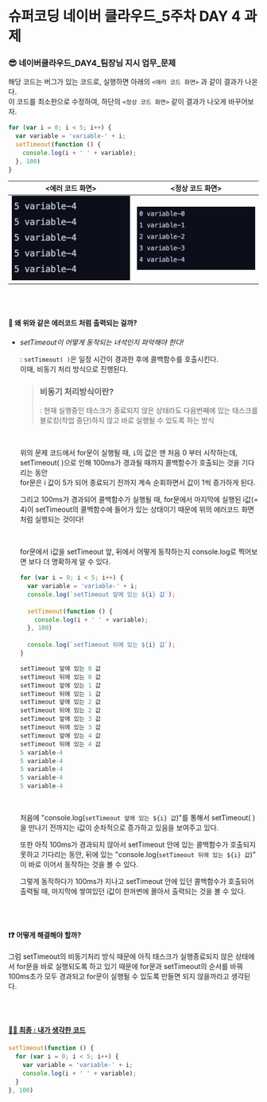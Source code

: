 # 슈퍼코딩 네이버 클라우드_5주차 DAY 4 과제

### 😎 네이버클라우드_DAY4_팀장님 지시 업무_문제

해당 코드는 버그가 있는 코드로, 실행하면 아래의 `<에러 코드 화면>` 과 같이 결과가 나온다. <br />
이 코드를 최소한으로 수정하여, 하단의 `<정상 코드 화면>` 같이 결과가 나오게 바꾸어보자.

```javascript
for (var i = 0; i < 5; i++) {
  var variable = 'variable-' + i;
  setTimeout(function () {
    console.log(i + ' ' + variable);
  }, 100)
}
```

|<에러 코드 화면> |<정상 코드 화면>|
|:---:|:---:|
| ![에러 코드 화면](image.png) | ![정상 코드 화면](image-1.png) |

<br>
<br>

#### 🤔 왜 위와 같은 에러코드 처럼 출력되는 걸까?
* *setTimeout이 어떻게 동작되는 녀석인지 파악해야 한다!*

  : `setTimeout( )`은 일정 시간이 경과한 후에 콜백함수를 호출시킨다. <br />
  이때, 비동기 처리 방식으로 진행된다.
  > ### 비동기 처리방식이란?
  > : 현재 실행중인 태스크가 종료되지 않은 상태라도 다음번째에 있는 태스크를 블로킹(작업 중단)하지 않고 바로 실행될 수 있도록 하는 방식

  <br />

  위의 문제 코드에서 for문이 실행될 때, `i`의 값은 맨 처음 0 부터 시작하는데,
  setTimeout( )으로 인해 100ms가 경과될 때까지 콜백함수가 호출되는 것을 기다리는 동안 <br />
  for문은 i 값이 5가 되어 종료되기 전까지 계속 순회하면서 값이 1씩 증가하게 된다.
  
  그리고 100ms가 경과되어 콜백함수가 실행될 때, for문에서 마지막에 실행된 i값(= 4)이 setTimeout의 콜백함수에 들어가 있는 상태이기 때문에 위의 에러코드 화면처럼 실행되는 것이다!

  <br />
  
  for문에서 i값을 setTimeout 앞, 뒤에서 어떻게 동작하는지 console.log로 찍어보면 보다 더 명확하게 알 수 있다.

  ```javascript
  for (var i = 0; i < 5; i++) {
    var variable = 'variable-' + i;
    console.log(`setTimeout 앞에 있는 ${i} 값`);

    setTimeout(function () {
      console.log(i + ' ' + variable);
    }, 100)

    console.log(`setTimeout 뒤에 있는 ${i} 값`);
  }
  ```
  ```javascript
  setTimeout 앞에 있는 0 값
  setTimeout 뒤에 있는 0 값
  setTimeout 앞에 있는 1 값
  setTimeout 뒤에 있는 1 값
  setTimeout 앞에 있는 2 값
  setTimeout 뒤에 있는 2 값
  setTimeout 앞에 있는 3 값
  setTimeout 뒤에 있는 3 값
  setTimeout 앞에 있는 4 값
  setTimeout 뒤에 있는 4 값
  5 variable-4
  5 variable-4
  5 variable-4
  5 variable-4
  5 variable-4
  ```
  
  <br />

  처음에 "console.log(`setTimeout 앞에 있는 ${i} 값`)"를 통해서 setTimeout( )을 만나기 전까지는 i값이 순차적으로 증가하고 있음을 보여주고 있다. <br />

  또한 아직 100ms가 경과되지 않아서 setTimeout 안에 있는 콜백함수가 호출되지 못하고 기다리는 동안, 뒤에 있는 "console.log(`setTimeout 뒤에 있는 ${i} 값`)" 이 바로 이어서 동작하는 것을 볼 수 있다.

  그렇게 동작하다가 100ms가 지나고 setTimeout 안에 있던 콜백함수가 호출되어 출력될 때, 마지막에 쌓여있던 i값이 한꺼번에 몰아서 출력되는 것을 볼 수 있다.


<br />
<br />

#### ❗❓ 어떻게 해결해야 할까?
그럼 setTimeout의 비동기처리 방식 때문에 아직 태스크가 실행종료되지 않은 상태에서 for문을 바로 실행되도록 하고 있기 때문에 for문과 setTimeout의 순서를 바꿔 100ms초가 모두 경과되고 for문이 실행될 수 있도록 만들면 되지 않을까라고 생각된다.


<br />
<br />

#### [🙋‍♀️ 최종 : 내가 생각한 코드](./W5D4.js)

```javascript
setTimeout(function () {
  for (var i = 0; i < 5; i++) {
    var variable = 'variable-' + i;
    console.log(i + ' ' + variable);
  }
}, 100)
```